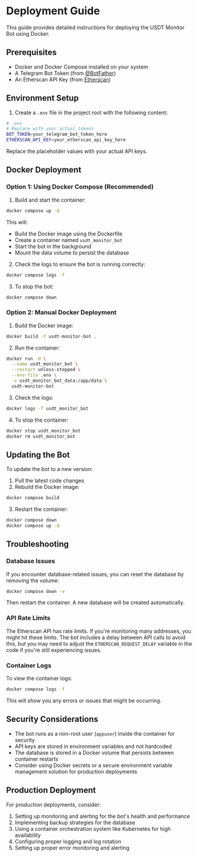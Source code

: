 # Deployment Guide

This guide provides detailed instructions for deploying the USDT Monitor Bot using Docker.

## Prerequisites

- Docker and Docker Compose installed on your system
- A Telegram Bot Token (from [@BotFather](https://t.me/BotFather))
- An Etherscan API Key (from [Etherscan](https://etherscan.io/apis))

## Environment Setup

1. Create a `.env` file in the project root with the following content:

```sh
# .env
# Replace with your actual tokens
BOT_TOKEN=your_telegram_bot_token_here
ETHERSCAN_API_KEY=your_etherscan_api_key_here
```

Replace the placeholder values with your actual API keys.

## Docker Deployment

### Option 1: Using Docker Compose (Recommended)

1. Build and start the container:

```bash
docker compose up -d
```

This will:

- Build the Docker image using the Dockerfile
- Create a container named `usdt_monitor_bot`
- Start the bot in the background
- Mount the data volume to persist the database

2. Check the logs to ensure the bot is running correctly:

```bash
docker compose logs -f
```

3. To stop the bot:

```bash
docker compose down
```

### Option 2: Manual Docker Deployment

1. Build the Docker image:

```bash
docker build -t usdt-monitor-bot .
```

2. Run the container:

```bash
docker run -d \
  --name usdt_monitor_bot \
  --restart unless-stopped \
  --env-file .env \
  -v usdt_monitor_bot_data:/app/data \
  usdt-monitor-bot
```

3. Check the logs:

```bash
docker logs -f usdt_monitor_bot
```

4. To stop the container:

```bash
docker stop usdt_monitor_bot
docker rm usdt_monitor_bot
```

## Updating the Bot

To update the bot to a new version:

1. Pull the latest code changes
2. Rebuild the Docker image:

```bash
docker compose build
```

3. Restart the container:

```bash
docker compose down
docker compose up -d
```

## Troubleshooting

### Database Issues

If you encounter database-related issues, you can reset the database by removing the volume:

```bash
docker compose down -v
```

Then restart the container. A new database will be created automatically.

### API Rate Limits

The Etherscan API has rate limits. If you're monitoring many addresses, you might hit these limits. The bot includes a delay between API calls to avoid this, but you may need to adjust the `ETHERSCAN_REQUEST_DELAY` variable in the code if you're still experiencing issues.

### Container Logs

To view the container logs:

```bash
docker compose logs -f
```

This will show you any errors or issues that might be occurring.

## Security Considerations

- The bot runs as a non-root user (`appuser`) inside the container for security
- API keys are stored in environment variables and not hardcoded
- The database is stored in a Docker volume that persists between container restarts
- Consider using Docker secrets or a secure environment variable management solution for production deployments

## Production Deployment

For production deployments, consider:

1. Setting up monitoring and alerting for the bot's health and performance
2. Implementing backup strategies for the database
3. Using a container orchestration system like Kubernetes for high availability
4. Configuring proper logging and log rotation
5. Setting up proper error monitoring and alerting
